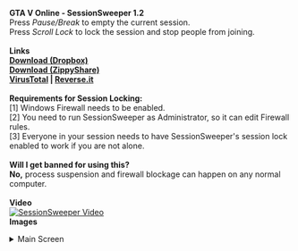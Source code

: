 **GTA V Online - SessionSweeper 1.2**<br>
Press *Pause/Break* to empty the current session.<br>
Press *Scroll Lock* to lock the session and stop people from joining.<br>
<br>
**Links**<br>
**[Download (Dropbox)](https://www.dropbox.com/s/hysn2p2qli54uvy/SessionSweeper.exe?dl=1)<br>
[Download (ZippyShare)](http://www35.zippyshare.com/d/mboO3P7U/12602/SessionSweeper.exe)<br>
[VirusTotal](https://virustotal.com/nl/file/3eb8636c8ceb6acdd9ef1961364f242e162977f82dc0be69fa83dee1c27d3b23/analysis/) | [Reverse.it](https://www.reverse.it/sample/3eb8636c8ceb6acdd9ef1961364f242e162977f82dc0be69fa83dee1c27d3b23?environmentId=100)**<br>
<br>
**Requirements for Session Locking:**<br>
[1] Windows Firewall needs to be enabled.<br>
[2] You need to run SessionSweeper as Administrator, so it can edit Firewall rules.<br>
[3] Everyone in your session needs to have SessionSweeper's session lock enabled to work if you are not alone.<br>
<br>
**Will I get banned for using this?**<br>
**No,** process suspension and firewall blockage can happen on any normal computer.<br>
<br>
**Video**<br>
[![SessionSweeper Video](http://i.imgur.com/xPt330K.png)](https://www.youtube.com/watch?v=lFB9JZ9QQr4 "SessionSweeper Video")
<br>
**Images**<br>
<details> 
  <summary>Main Screen</summary>
  <img src="http://image.prntscr.com/image/ae220ef359644fddafc2140e0a18ea6e.png"/>
</details>

